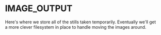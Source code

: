 # IMAGE_OUTPUT

Here's where we store all of the stills taken temporarily. Eventually we'll get a more clever filesystem in place to handle moving the images around.

